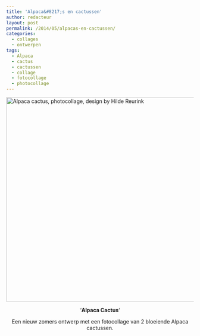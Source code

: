 ```yaml
---
title: 'Alpaca&#8217;s en cactussen'
author: redacteur
layout: post
permalink: /2014/05/alpacas-en-cactussen/
categories:
  - collages
  - ontwerpen
tags:
  - Alpaca
  - cactus
  - cactussen
  - collage
  - fotocollage
  - photocollage
---
```

<img class="aligncenter wp-image-6553 size-full" title="Alpaca cactus, photocollage, design by Hilde Reurink" src="/wordpress/wp-content/uploads/2014/05/alpaca_cactus.jpg" alt="Alpaca cactus, photocollage, design by Hilde Reurink" width="550" height="550" />

<p style="text-align: center;">
  &#8216;<strong>Alpaca Cactus</strong>&#8216;
</p>

<p style="text-align: center;">
  Een nieuw zomers ontwerp met een fotocollage van 2 bloeiende Alpaca cactussen.
</p>
